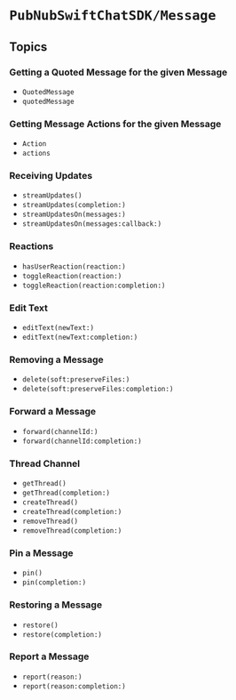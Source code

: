 # ``PubNubSwiftChatSDK/Message``

## Topics

### Getting a Quoted Message for the given Message

- ``QuotedMessage``
- ``quotedMessage``

### Getting Message Actions for the given Message

- ``Action``
- ``actions``

### Receiving Updates

- ``streamUpdates()``
- ``streamUpdates(completion:)``
- ``streamUpdatesOn(messages:)``
- ``streamUpdatesOn(messages:callback:)``

### Reactions

- ``hasUserReaction(reaction:)``
- ``toggleReaction(reaction:)``
- ``toggleReaction(reaction:completion:)``

### Edit Text

- ``editText(newText:)``
- ``editText(newText:completion:)``

### Removing a Message

- ``delete(soft:preserveFiles:)``
- ``delete(soft:preserveFiles:completion:)``

### Forward a Message

- ``forward(channelId:)``
- ``forward(channelId:completion:)``

### Thread Channel

- ``getThread()``
- ``getThread(completion:)``
- ``createThread()``
- ``createThread(completion:)``
- ``removeThread()``
- ``removeThread(completion:)``

### Pin a Message

- ``pin()``
- ``pin(completion:)``

### Restoring a Message

- ``restore()``
- ``restore(completion:)``

### Report a Message

- ``report(reason:)``
- ``report(reason:completion:)``
